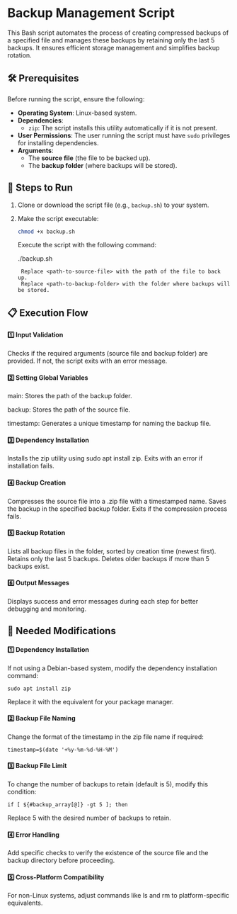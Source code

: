 <h1> Backup Management Script </h1>
 This Bash script automates the process of creating compressed backups of a specified file and manages these backups by retaining only the last 5 backups. It ensures efficient storage management and simplifies backup rotation.

## 🛠 Prerequisites

Before running the script, ensure the following:

- **Operating System**: Linux-based system.
- **Dependencies**:
  - `zip`: The script installs this utility automatically if it is not present.
- **User Permissions**: The user running the script must have `sudo` privileges for installing dependencies.
- **Arguments**:
  - The **source file** (the file to be backed up).
  - The **backup folder** (where backups will be stored).

## 🚀 Steps to Run

1. Clone or download the script file (e.g., `backup.sh`) to your system.
2. Make the script executable:
   ```bash
   chmod +x backup.sh
   ```
    Execute the script with the following command:

    ./backup.sh <path-to-source-file> <path-to-backup-folder>

        Replace <path-to-source-file> with the path of the file to back up.
        Replace <path-to-backup-folder> with the folder where backups will be stored.

<h2>📋 Execution Flow</h2>
<h4>1️⃣ Input Validation</h4>
    Checks if the required arguments (source file and backup folder) are provided.
    If not, the script exits with an error message.

<h4>2️⃣ Setting Global Variables</h4>
   main: Stores the path of the backup folder.
   
   backup: Stores the path of the source file.
   
  timestamp: Generates a unique timestamp for naming the backup file.

<h4>3️⃣ Dependency Installation</h4>
    Installs the zip utility using sudo apt install zip.
    Exits with an error if installation fails.

<h4>4️⃣ Backup Creation</h4>
    Compresses the source file into a .zip file with a timestamped name.
    Saves the backup in the specified backup folder.
    Exits if the compression process fails.

<h4>5️⃣ Backup Rotation</h4>
    Lists all backup files in the folder, sorted by creation time (newest first).
    Retains only the last 5 backups.
    Deletes older backups if more than 5 backups exist.

<h4>6️⃣ Output Messages</h4>
    Displays success and error messages during each step for better debugging and monitoring.

<h2> 🔧 Needed Modifications</h2>
<h4>1️⃣ Dependency Installation</h4>

   If not using a Debian-based system, modify the dependency installation command:

    sudo apt install zip

   Replace it with the equivalent for your package manager.

<h4>2️⃣ Backup File Naming</h4>

   Change the format of the timestamp in the zip file name if required:

    timestamp=$(date '+%y-%m-%d-%H-%M')

<h4>3️⃣ Backup File Limit</h4>

   To change the number of backups to retain (default is 5), modify this condition:

    if [ ${#backup_array[@]} -gt 5 ]; then

   Replace 5 with the desired number of backups to retain.

<h4>4️⃣ Error Handling</h4>

   Add specific checks to verify the existence of the source file and the backup directory before proceeding.

<h4>5️⃣ Cross-Platform Compatibility</h4>

   For non-Linux systems, adjust commands like ls and rm to platform-specific equivalents.
